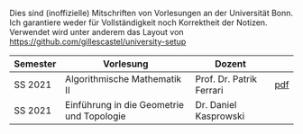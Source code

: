 Dies sind (inoffizielle) Mitschriften von Vorlesungen an der Universität Bonn.
Ich garantiere weder für Vollständigkeit noch Korrektheit der Notizen.
Verwendet wird unter anderem das Layout von
https://github.com/gillescastel/university-setup


| Semester | Vorlesung | Dozent | |
| --- | --- | --- | --- |
| SS 2021 | Algorithmische Mathematik II | Prof. Dr. Patrik Ferrari | [pdf](https://github.com/kesslermaximilian/LectureNotesBonn/algorithmische-mathematik-2/master.pdf) |
| SS 2021 | Einführung in die Geometrie und Topologie | Dr. Daniel Kasprowski | |
